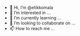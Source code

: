 - 👋 Hi, I’m @etikkomala
- 👀 I’m interested in ...
- 🌱 I’m currently learning ...
- 💞️ I’m looking to collaborate on ...
- 📫 How to reach me ...

<!---
etikkomala/etikkomala is a ✨ special ✨ repository because its `README.md` (this file) appears on your GitHub profile.
You can click the Preview link to take a look at your changes.
--->
